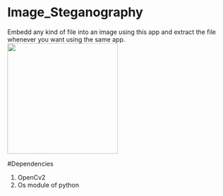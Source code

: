 # Image_Steganography

Embedd any kind of file into an image using this app and extract the file whenever you want using the same app.
<img height="250px" src="https://i.pinimg.com/originals/29/25/d4/2925d4a7177ace6b736800cced78d90b.gif" alt=""/>

#Dependencies
1. OpenCv2 
2. Os module of python


